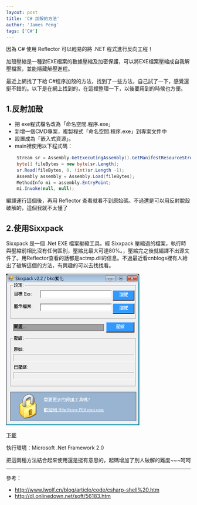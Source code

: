 ```yaml
---
layout: post
title: 'C# 加殼的方法'
author: 'James Peng'
tags: ['C#']
---
```


因為 C# 使用 Reflector 可以輕易的將 .NET 程式進行反向工程！

加殼壓縮是一種對EXE檔案的數據壓縮及加密保護，可以將EXE檔案壓縮成自我解壓檔案，並能隱藏解壓進程。

最近上網找了下給 C#程序加殼的方法，找到了一些方法，自己試了一下，感覺還挺不錯的。以下是在網上找到的，在這裡整理一下，以後要用到的時候也方便。 

## 1.反射加殼  ##

- 把 exe程式檔名改為「命名空間.程序.exe」
- 新增一個CMD專案，複製程式「命名空間.程序.exe」到專案文件中
- 設置成為「嵌入式資源」。
- main裡使用以下程式碼：

~~~csharp
    Stream sr = Assembly.GetExecutingAssembly().GetManifestResourceStream("命名空間.程序.exe"); 
    byte[] fileBytes = new byte[sr.Length]; 
    sr.Read(fileBytes, 0, (int)sr.Length -1); 
    Assembly assembly = Assembly.Load(fileBytes); 
    MethodInfo mi = assembly.EntryPoint; 
    mi.Invoke(null, null);
~~~

編譯運行這個後，再用 Reflector 查看就看不到原始碼。不過還是可以用反射脫殼破解的，這個我就不太懂了 

## 2.使用Sixxpack  ##

Sixxpack 是一個 .Net EXE 檔案壓縮工具。經 Sixxpack 壓縮過的檔案，執行時與壓縮前相比沒有任何區別，壓縮比最大可達80%。，壓縮完之後就編譯不出源文件了。用Reflector查看的話都是actmp.dll的信息。不過最近看cnblogs裡有人給出了破解這個的方法，有興趣的可以去找找看。

![](..\images\2012-08-20-CSharp_Sixxpack\pDnlZ3S.png)

[下載](https://drive.google.com/file/d/0B50p9ExIX1S7NllndW1CbkluZEE/view?usp=sharing)

執行環境：Microsoft .Net Framework 2.0

把這兩種方法結合起來使用還是挺有意思的，起碼增加了別人破解的難度~~~呵呵


----------

參考：

- http://www.lwolf.cn/blog/article/code/csharp-shell%20.htm
- http://dl.onlinedown.net/soft/56183.htm
